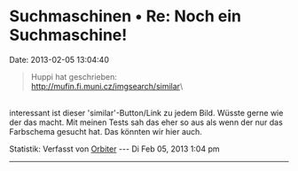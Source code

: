 Suchmaschinen • Re: Noch ein Suchmaschine!
==========================================

Date: 2013-02-05 13:04:40

> <div>
>
> Huppi hat geschrieben:\
> <http://mufin.fi.muni.cz/imgsearch/similar>\
>
> </div>

\
interessant ist dieser \'similar\'-Button/Link zu jedem Bild. Wüsste
gerne wie der das macht. Mit meinen Tests sah das eher so aus als wenn
der nur das Farbschema gesucht hat. Das könnten wir hier auch.

Statistik: Verfasst von
[Orbiter](http://forum.yacy-websuche.de/memberlist.php?mode=viewprofile&u=2)
--- Di Feb 05, 2013 1:04 pm

------------------------------------------------------------------------
